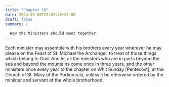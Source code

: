 ```yaml
---
title: "Chapter 18"
date: 2024-09-06T20:02:28+02:00
draft: false
summary: |
  
  How the Ministers should meet together.
---
```



Each minister may assemble with his brothers every year wherever he may please on the Feast of St. Michael the Archangel, to treat of those things which belong to God. And let all the ministers who are in parts beyond the sea and beyond the mountains come once in three years, and the other ministers once every year to the chapter on Whit Sunday [Pentecost], at the Church of St. Mary of the Portiuncula, unless it be otherwise ordered by the minister and servant of the whole brotherhood.

